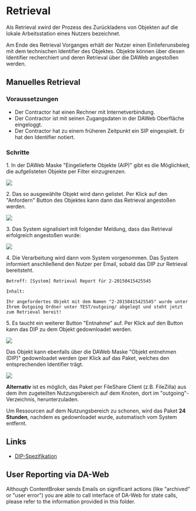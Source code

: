 # Retrieval

Als Retrieval xwird der Prozess des Zurückladens von Objekten auf die lokale Arbeitsstation eines Nutzers bezeichnet.

Am Ende des Retrieval Vorganges erhält der Nutzer einen Einlieferunsbeleg mit dem technischen Identifier des Objektes.
Objekte können über diesen Identifier recherchiert und deren Retrieval über die DAWeb angestoßen werden. 

## Manuelles Retrieval

### Voraussetzungen

* Der Contractor hat einen Rechner mit Internetverbindung.
* Der Contractor ist mit seinen Zugangsdaten in der DAWeb Oberfläche eingeloggt.
* Der Contractor hat zu einem früheren Zeitpunkt ein SIP eingespielt. Er hat den Identifier notiert.

### Schritte

1\. In der DAWeb Maske "Eingelieferte Objekte (AIP)" gibt es die Möglichkeit, die aufgelisteten Objekte per Filter einzugrenzen.

![](https://raw.githubusercontent.com/da-nrw/DNSCore/master/ContentBroker/src/main/markdown/retrieval1.png)

2\. Das so ausgewählte Objekt wird dann gelistet. Per Klick auf den "Anfordern" Button des Objektes kann dann das Retrieval angestoßen werden.

![](https://raw.githubusercontent.com/da-nrw/DNSCore/master/ContentBroker/src/main/markdown/retrieval3.png)

3\. Das System signalisiert mit folgender Meldung, dass das Retrieval erfolgreich angestoßen wurde:

![](https://raw.githubusercontent.com/da-nrw/DNSCore/master/ContentBroker/src/main/markdown/retrieval2.png)

4\. Die Verarbeitung wird dann vom System vorgenommen. Das System informiert anschließend den Nutzer per Email, sobald das DIP zur Retrieval bereitsteht.

```
Betreff: [System] Retrieval Report für 2-20150415425545

Inhalt: 

Ihr angefordertes Objekt mit dem Namen "2-20150415425545" wurde unter 
Ihrem Outgoing Ordner unter TEST/outgoing/ abgelegt und steht jetzt zum Retrieval bereit!
``` 

5\. Es taucht ein weiterer Button "Entnahme" auf. Per Klick auf den Button kann das DIP zu dem Objekt gedownloadet werden.

![](https://raw.githubusercontent.com/da-nrw/DNSCore/master/ContentBroker/src/main/markdown/retrieval4.png)

Das Objekt kann ebenfalls über die DAWeb Maske "Objekt entnehmen (DIP)" gedownloadet werden (per Klick auf das Paket, welches den entsprechenden Identifier trägt.

![](https://raw.githubusercontent.com/da-nrw/DNSCore/master/ContentBroker/src/main/markdown/retrieval5.png)

**Alternativ** ist es möglich, das Paket per FileShare Client (z.B. FileZilla) aus dem ihm zugeteilten Nutzungsbereich
auf dem Knoten, dort im "outgoing"-Verzeichnis, herunterzuladen.

Um Ressourcen auf dem Nutzungsbereich zu schonen, wird das Paket **24 Stunden**, nachdem es gedownloadet wurde, automatisch vom System entfernt.

## Links

* [DIP-Spezifikation](specification_dip.md)


## User Reporting via DA-Web

Although ContentBroker sends Emails on significant actions (like "archived" or "user error") you are able to call interface of DA-Web for state calls, please refer to the information provided in this folder.




